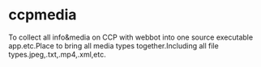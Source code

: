 # ccpmedia
To collect all info&amp;media on CCP with webbot into one source executable app.etc.Place to bring all media types together.Including all file types.jpeg,.txt,.mp4,.xml,etc.
